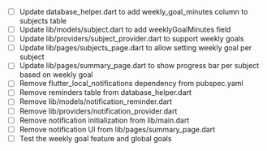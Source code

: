 - [ ] Update database_helper.dart to add weekly_goal_minutes column to subjects table
- [ ] Update lib/models/subject.dart to add weeklyGoalMinutes field
- [ ] Update lib/providers/subject_provider.dart to support weekly goals
- [ ] Update lib/pages/subjects_page.dart to allow setting weekly goal per subject
- [ ] Update lib/pages/summary_page.dart to show progress bar per subject based on weekly goal
- [ ] Remove flutter_local_notifications dependency from pubspec.yaml
- [ ] Remove reminders table from database_helper.dart
- [ ] Remove lib/models/notification_reminder.dart
- [ ] Remove lib/providers/notification_provider.dart
- [ ] Remove notification initialization from lib/main.dart
- [ ] Remove notification UI from lib/pages/summary_page.dart
- [ ] Test the weekly goal feature and global goals
